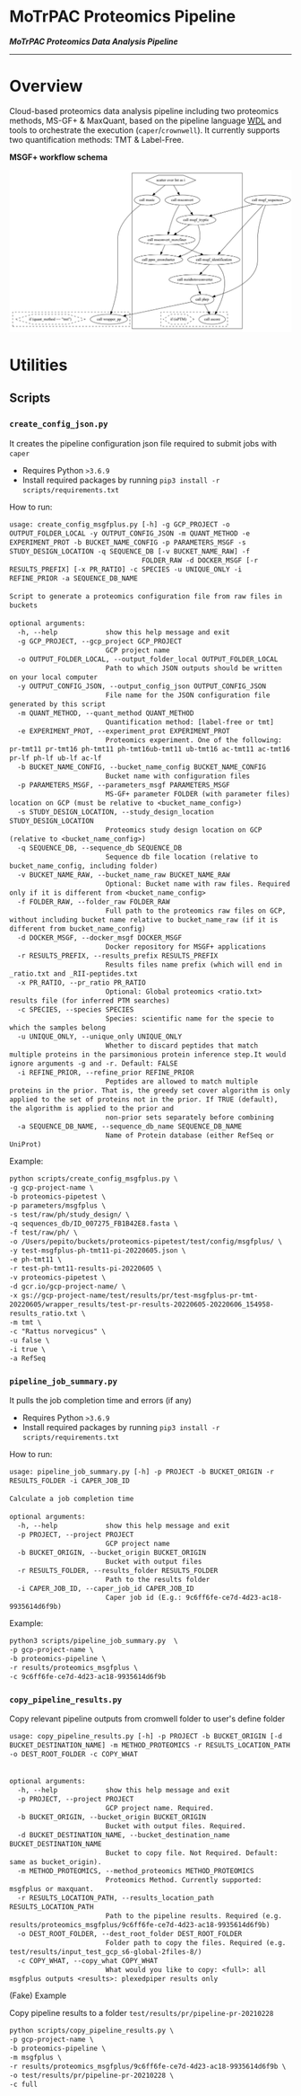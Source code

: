 # MoTrPAC Proteomics Pipeline

***MoTrPAC Proteomics Data Analysis Pipeline***

---

# Overview

Cloud-based proteomics data analysis pipeline including two proteomics methods, MS-GF+ & MaxQuant, based 
on the pipeline language [WDL](https://openwdl.org/) and tools to orchestrate the execution (`caper`/`crownwell`).
It currently supports two quantification methods: TMT & Label-Free.

**MSGF+ workflow schema**

![MSGFPLUS Schema](schemas/schema_msgfplus.png)


# Utilities

## Scripts

### `create_config_json.py`

It creates the pipeline configuration json file required to submit jobs with `caper`

- Requires Python `>3.6.9`
- Install required packages by running `pip3 install -r scripts/requirements.txt`

How to run:

```angular2html
usage: create_config_msgfplus.py [-h] -g GCP_PROJECT -o OUTPUT_FOLDER_LOCAL -y OUTPUT_CONFIG_JSON -m QUANT_METHOD -e EXPERIMENT_PROT -b BUCKET_NAME_CONFIG -p PARAMETERS_MSGF -s STUDY_DESIGN_LOCATION -q SEQUENCE_DB [-v BUCKET_NAME_RAW] -f
                                 FOLDER_RAW -d DOCKER_MSGF [-r RESULTS_PREFIX] [-x PR_RATIO] -c SPECIES -u UNIQUE_ONLY -i REFINE_PRIOR -a SEQUENCE_DB_NAME

Script to generate a proteomics configuration file from raw files in buckets

optional arguments:
  -h, --help            show this help message and exit
  -g GCP_PROJECT, --gcp_project GCP_PROJECT
                        GCP project name
  -o OUTPUT_FOLDER_LOCAL, --output_folder_local OUTPUT_FOLDER_LOCAL
                        Path to which JSON outputs should be written on your local computer
  -y OUTPUT_CONFIG_JSON, --output_config_json OUTPUT_CONFIG_JSON
                        File name for the JSON configuration file generated by this script
  -m QUANT_METHOD, --quant_method QUANT_METHOD
                        Quantification method: [label-free or tmt]
  -e EXPERIMENT_PROT, --experiment_prot EXPERIMENT_PROT
                        Proteomics experiment. One of the following: pr-tmt11 pr-tmt16 ph-tmt11 ph-tmt16ub-tmt11 ub-tmt16 ac-tmt11 ac-tmt16 pr-lf ph-lf ub-lf ac-lf
  -b BUCKET_NAME_CONFIG, --bucket_name_config BUCKET_NAME_CONFIG
                        Bucket name with configuration files
  -p PARAMETERS_MSGF, --parameters_msgf PARAMETERS_MSGF
                        MS-GF+ parameter FOLDER (with parameter files) location on GCP (must be relative to <bucket_name_config>)
  -s STUDY_DESIGN_LOCATION, --study_design_location STUDY_DESIGN_LOCATION
                        Proteomics study design location on GCP (relative to <bucket_name_config>)
  -q SEQUENCE_DB, --sequence_db SEQUENCE_DB
                        Sequence db file location (relative to bucket_name_config, including folder)
  -v BUCKET_NAME_RAW, --bucket_name_raw BUCKET_NAME_RAW
                        Optional: Bucket name with raw files. Required only if it is different from <bucket_name_config>
  -f FOLDER_RAW, --folder_raw FOLDER_RAW
                        Full path to the proteomics raw files on GCP, without including bucket name relative to bucket_name_raw (if it is different from bucket_name_config)
  -d DOCKER_MSGF, --docker_msgf DOCKER_MSGF
                        Docker repository for MSGF+ applications
  -r RESULTS_PREFIX, --results_prefix RESULTS_PREFIX
                        Results files name prefix (which will end in _ratio.txt and _RII-peptides.txt
  -x PR_RATIO, --pr_ratio PR_RATIO
                        Optional: Global proteomics <ratio.txt> results file (for inferred PTM searches)
  -c SPECIES, --species SPECIES
                        Species: scientific name for the specie to which the samples belong
  -u UNIQUE_ONLY, --unique_only UNIQUE_ONLY
                        Whether to discard peptides that match multiple proteins in the parsimonious protein inference step.It would ignore arguments -g and -r. Default: FALSE
  -i REFINE_PRIOR, --refine_prior REFINE_PRIOR
                        Peptides are allowed to match multiple proteins in the prior. That is, the greedy set cover algorithm is only applied to the set of proteins not in the prior. If TRUE (default), the algorithm is applied to the prior and
                        non-prior sets separately before combining
  -a SEQUENCE_DB_NAME, --sequence_db_name SEQUENCE_DB_NAME
                        Name of Protein database (either RefSeq or UniProt)
```

Example:

```angular2html
python scripts/create_config_msgfplus.py \
-g gcp-project-name \
-b proteomics-pipetest \
-p parameters/msgfplus \
-s test/raw/ph/study_design/ \
-q sequences_db/ID_007275_FB1B42E8.fasta \
-f test/raw/ph/ \
-o /Users/pepito/buckets/proteomics-pipetest/test/config/msgfplus/ \
-y test-msgfplus-ph-tmt11-pi-20220605.json \
-e ph-tmt11 \
-r test-ph-tmt11-results-pi-20220605 \
-v proteomics-pipetest \
-d gcr.io/gcp-project-name/ \
-x gs://gcp-project-name/test/results/pr/test-msgfplus-pr-tmt-20220605/wrapper_results/test-pr-results-20220605-20220606_154958-results_ratio.txt \
-m tmt \
-c "Rattus norvegicus" \
-u false \
-i true \
-a RefSeq

```



### `pipeline_job_summary.py`

It pulls the job completion time and errors (if any)

- Requires Python `>3.6.9`
- Install required packages by running `pip3 install -r scripts/requirements.txt`

How to run:

```
usage: pipeline_job_summary.py [-h] -p PROJECT -b BUCKET_ORIGIN -r RESULTS_FOLDER -i CAPER_JOB_ID

Calculate a job completion time

optional arguments:
  -h, --help            show this help message and exit
  -p PROJECT, --project PROJECT
                        GCP project name
  -b BUCKET_ORIGIN, --bucket_origin BUCKET_ORIGIN
                        Bucket with output files
  -r RESULTS_FOLDER, --results_folder RESULTS_FOLDER
                        Path to the results folder
  -i CAPER_JOB_ID, --caper_job_id CAPER_JOB_ID
                        Caper job id (E.g.: 9c6ff6fe-ce7d-4d23-ac18-9935614d6f9b)
```

Example:

```
python3 scripts/pipeline_job_summary.py  \
-p gcp-project-name \
-b proteomics-pipeline \
-r results/proteomics_msgfplus \
-c 9c6ff6fe-ce7d-4d23-ac18-9935614d6f9b
```


### `copy_pipeline_results.py`

Copy relevant pipeline outputs from cromwell folder to user's define folder

```
usage: copy_pipeline_results.py [-h] -p PROJECT -b BUCKET_ORIGIN [-d BUCKET_DESTINATION_NAME] -m METHOD_PROTEOMICS -r RESULTS_LOCATION_PATH -o DEST_ROOT_FOLDER -c COPY_WHAT


optional arguments:
  -h, --help            show this help message and exit
  -p PROJECT, --project PROJECT
                        GCP project name. Required.
  -b BUCKET_ORIGIN, --bucket_origin BUCKET_ORIGIN
                        Bucket with output files. Required.
  -d BUCKET_DESTINATION_NAME, --bucket_destination_name BUCKET_DESTINATION_NAME
                        Bucket to copy file. Not Required. Default: same as bucket_origin).
  -m METHOD_PROTEOMICS, --method_proteomics METHOD_PROTEOMICS
                        Proteomics Method. Currently supported: msgfplus or maxquant.
  -r RESULTS_LOCATION_PATH, --results_location_path RESULTS_LOCATION_PATH
                        Path to the pipeline results. Required (e.g. results/proteomics_msgfplus/9c6ff6fe-ce7d-4d23-ac18-9935614d6f9b)
  -o DEST_ROOT_FOLDER, --dest_root_folder DEST_ROOT_FOLDER
                        Folder path to copy the files. Required (e.g. test/results/input_test_gcp_s6-global-2files-8/)
  -c COPY_WHAT, --copy_what COPY_WHAT
                        What would you like to copy: <full>: all msgfplus outputs <results>: plexedpiper results only
```

(Fake) Example

Copy pipeline results to a folder `test/results/pr/pipeline-pr-20210228`

```
python scripts/copy_pipeline_results.py \
-p gcp-project-name \
-b proteomics-pipeline \
-m msgfplus \
-r results/proteomics_msgfplus/9c6ff6fe-ce7d-4d23-ac18-9935614d6f9b \
-o test/results/pr/pipeline-pr-20210228 \
-c full
```
